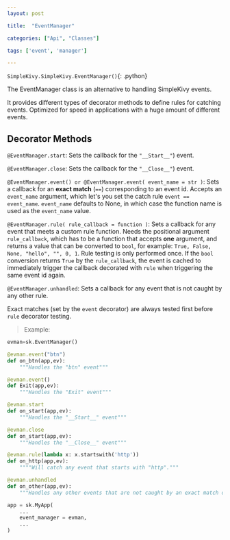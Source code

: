 ```yaml
---
layout: post

title:  "EventManager"

categories: ["Api", "Classes"]

tags: ['event', 'manager']

---
```

`SimpleKivy.SimpleKivy.EventManager()`{: .python}


The EventManager class is an alternative to handling SimpleKivy events.

It provides different types of decorator methods to define rules for catching events.
Optimized for speed in applications with a huge amount of different events.

## Decorator Methods
`@EventManager.start`: Sets the callback for the `"__Start__"`) event.

`@EventManager.close`: Sets the callback for the `"__Close__"`) event.

`@EventManager.event() or @EventManager.event( event_name = str )`: Sets a callback for an **exact match** (`==`) corresponding to an event id. Accepts an `event_name` argument, which let's you set the catch rule `event == event_name`. `event_name` defaults to None, in which case the function name is used as the `event_name` value.

`@EventManager.rule( rule_callback = function )`: Sets a callback for any event that meets a custom rule function. Needs the positional argument `rule_callback`, which has to be a function that accepts **one** argument, and returns a value that can be converted to `bool`, for example: `True, False, None, "hello", "", 0, 1`. Rule testing is only performed once. If the `bool` conversion returns `True` by the `rule_callback`, the event is cached to immediately trigger the callback decorated with `rule` when triggering the same event id again.


`@EventManager.unhandled`: Sets a callback for any event that is not caught by any other rule.


Exact matches (set by the `event` decorator) are always tested first before `rule` decorator testing.

> Example:


```py
evman=sk.EventManager()

@evman.event("btn")
def on_btn(app,ev):
    """Handles the "btn" event"""

@evman.event()
def Exit(app,ev):
    """Handles the "Exit" event"""

@evman.start
def on_start(app,ev):
    """Handles the "__Start__" event"""

@evman.close
def on_start(app,ev):
    """Handles the "__Close__" event"""

@evman.rule(lambda x: x.startswith('http'))
def on_http(app,ev):
    """"Will catch any event that starts with "http"."""

@evman.unhandled
def on_other(app,ev):
    """Handles any other events that are not caught by an exact match or rule."""

app = sk.MyApp(
    ...
    event_manager = evman,
    ...
)
```
